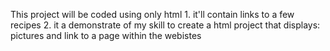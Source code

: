 
This project will be coded using only html
    1. it'll contain links to a few recipes
    2. it a demonstrate of my skill to create a html project that displays: pictures and  link to a page within the webistes
       
        
